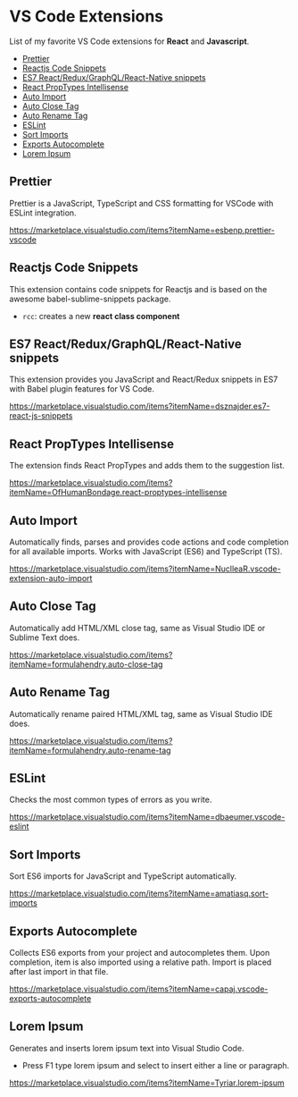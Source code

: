 # VS Code Extensions
List of my favorite VS Code extensions for **React** and **Javascript**.

* <a href="#prettier">Prettier</a>
* <a href="#reactjs-code-snippets">Reactjs Code Snippets</a>
* <a href="#es7-reactreduxgraphqlreact-native-snippets">ES7 React/Redux/GraphQL/React-Native snippets</a>
* <a href="#react-proptypes-intellisense">React PropTypes Intellisense</a>
* <a href="#auto-import">Auto Import</a>
* <a href="#auto-close-tag">Auto Close Tag</a>
* <a href="#auto-rename-tag">Auto Rename Tag</a>
* <a href="#eslint">ESLint</a>
* <a href="#sort-imports">Sort Imports</a>
* <a href="#exports-autocomplete">Exports Autocomplete</a>
* <a href="#lorem-ipsum">Lorem Ipsum</a>


## Prettier
Prettier is a JavaScript, TypeScript and CSS formatting for VSCode with ESLint integration.

https://marketplace.visualstudio.com/items?itemName=esbenp.prettier-vscode

## Reactjs Code Snippets
This extension contains code snippets for Reactjs and is based on the awesome babel-sublime-snippets package.
* `rcc`: creates a new **react class component**

## ES7 React/Redux/GraphQL/React-Native snippets
This extension provides you JavaScript and React/Redux snippets in ES7 with Babel plugin features for VS Code.

https://marketplace.visualstudio.com/items?itemName=dsznajder.es7-react-js-snippets

## React PropTypes Intellisense
The extension finds React PropTypes and adds them to the suggestion list.

https://marketplace.visualstudio.com/items?itemName=OfHumanBondage.react-proptypes-intellisense

## Auto Import
Automatically finds, parses and provides code actions and code completion for all available imports. Works with JavaScript (ES6) and TypeScript (TS).

https://marketplace.visualstudio.com/items?itemName=NuclleaR.vscode-extension-auto-import

## Auto Close Tag
Automatically add HTML/XML close tag, same as Visual Studio IDE or Sublime Text does.

https://marketplace.visualstudio.com/items?itemName=formulahendry.auto-close-tag

## Auto Rename Tag
Automatically rename paired HTML/XML tag, same as Visual Studio IDE does.

https://marketplace.visualstudio.com/items?itemName=formulahendry.auto-rename-tag

## ESLint
Checks the most common types of errors as you write.

https://marketplace.visualstudio.com/items?itemName=dbaeumer.vscode-eslint

## Sort Imports
Sort ES6 imports for JavaScript and TypeScript automatically.

https://marketplace.visualstudio.com/items?itemName=amatiasq.sort-imports

## Exports Autocomplete
Collects ES6 exports from your project and autocompletes them. Upon completion, item is also imported using a relative path. Import is placed after last import in that file.

https://marketplace.visualstudio.com/items?itemName=capaj.vscode-exports-autocomplete

## Lorem Ipsum
Generates and inserts lorem ipsum text into Visual Studio Code.
* Press F1 type lorem ipsum and select to insert either a line or paragraph.

https://marketplace.visualstudio.com/items?itemName=Tyriar.lorem-ipsum
